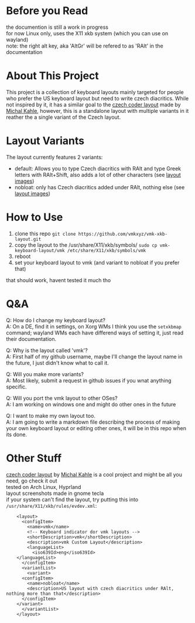 # Before you Read
the documention is still a work in progress<br>
for now Linux only, uses the X11 xkb system (which you can use on wayland)<br>
note: the right alt key, aka 'AltGr' will be refered to as 'RAlt' in the documentation<br>

# About This Project
This project is a collection of keyboard layouts mainly targeted for people who prefer the US keyboard layout but need to write czech diacritics. While not inspired by it, it has a similar goal to the [czech coder layout](https://github.com/michalkahle/czech-coder-xkb) made by [Michal Kahle](https://github.com/michalkahle), however, this is a standalone layout with multiple variants in it reather the a single variant of the Czech layout.

# Layout Variants
The layout currently features 2 variants:
* default: Allows you to type Czech diacritics with RAlt and type Greek letters with RAlt+Shift, also adds a lot of other characters (see [layout images](readme/vmk_default/))
* nobloat: only has Czech diacritics added under RAlt, nothing else (see [layout images](readme/vmk_nobloat))

# How to Use
1.  clone this repo `git clone https://github.com/vmkxyz/vmk-xkb-layout.git`
2.  copy the layout to the /usr/share/X11/xkb/symbols/ `sudo cp vmk-keyboard-layout/vmk /etc/share/X11/xkb/symbols/vmk`
3.  reboot
4.  set your keyboard layout to vmk (and variant to nobloat if you prefer that)

that should work, havent tested it much tho

# Q&A
Q: How do I change my keyboard layout?<br>
A: On a DE, find it in settings, on Xorg WMs I think you use the `setxkbmap` command; wayland WMs each have differend ways of setting it, just read their documentation.

Q: Why is the layout called 'vmk'?<br>
A: First half of my github username, maybe I'll change the layout name in the future, I just didn't know what to call it.

Q: Will you make more variants?<br>
A: Most likely, submit a request in github issues if you wnat anything specific.

Q: Will you port the vmk layout to other OSes?<br>
A: I am working on windows one and might do other ones in the future

Q: I want to make my own layout too.<br>
A: I am going to write a markdown file describing the process of making your own keyboard layout or editing other ones, it will be in this repo when its done.

# Other Stuff
[czech coder layout](https://github.com/michalkahle/czech-coder-xkb) by [Michal Kahle](https://github.com/michalkahle) is a cool project and might be all you need, go check it out<br>
tested on Arch Linux, Hyprland<br>
layout screenshots made in gnome tecla<br>
if your system can't find the layout, try putting this into `/usr/share/X11/xkb/rules/evdev.xml`:
````
    <layout>
      <configItem>
        <name>vmk</name>
        <!-- Keyboard indicator dor vmk layouts -->
        <shortDescription>vmk</shortDescription>
        <description>vmk Custom Layout</description>
        <languageList>
          <iso639Id>eng</iso639Id>
	</languageList>
      </configItem>
      <variantList>
        <variant>
	  <configItem>
	    <name>nobloat</name>
	    <description>US layout with czech diacritics under RAlt, nothing more than that</description>
	  </configItem>
	</variant>
      </variantList>
    </layout>
````
